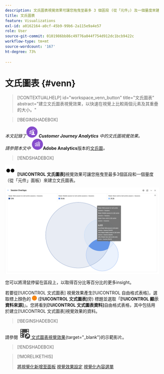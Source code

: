 ```yaml
---
description: 文氏圖表視覺效果可讓您拖曳至最多 3 個區段 (從「元件」) 及一個量度來建立文氏圖表。
title: 文氏圖表
feature: Visualizations
exl-id: a0162164-a0cf-45b9-99b6-2a115e9a4e57
role: User
source-git-commit: 0101986bb86c49776a044f754d912dc1bcb9422c
workflow-type: tm+mt
source-wordcount: '167'
ht-degree: 73%

---
```


# 文氏圖表 {#venn}

<!-- markdownlint-disable MD034 -->

>[!CONTEXTUALHELP]
>id="workspace_venn_button"
>title="文氏圖表"
>abstract="建立文氏圖表視覺效果，以快速在視覺上比較兩個元素及其重疊的大小。"

<!-- markdownlint-enable MD034 -->


>[!BEGINSHADEBOX]

_本文記錄了_![CustomerJourneyAnalytics](/help/assets/icons/CustomerJourneyAnalytics.svg) _**Customer Journey Analytics** 中的文氏圖視覺效果。_<br/>_請參閱本文中 ![AdobeAnalytics](/help/assets/icons/AdobeAnalytics.svg)_**Adobe Analytics**版本的[文氏圖](https://experienceleague.adobe.com/zh-hant/docs/analytics/analyze/analysis-workspace/visualizations/venn)_。_

>[!ENDSHADEBOX]


![型別](/help/assets/icons/TwoDots.svg) **[!UICONTROL 文氏圖表]**&#x200B;視覺效果可讓您拖曳至最多3個區段和一個量度（從「元件」面板）來建立文氏圖表。

![包含三個區段的Venn視覺效果。](assets/venn.png)

您可以將滑鼠停留在區段上，以取得百分比等百分比的更多insight。

若要從[!UICONTROL 文式圖表] 視覺效果產生[!UICONTROL 自由格式表格]，選取標上顏色的 ![StatusOrange](/help/assets/icons/StatusOrange.svg) (**[!UICONTROL 文式圖表]**&#x200B;旁) 標題並選取「**[!UICONTROL 顯示資料來源]**」。您將看到&#x200B;**[!UICONTROL 文式圖表資料]**&#x200B;自由格式表格，其中包括用於建立[!UICONTROL 文式圖表]視覺效果的資料。

<!--
To normalize the Venn diagram (take the size out of it), go select ![Setting](/help/assets/icons/Setting.svg) and select **[!UICONTROL Normalization]**.

![Visualization Settings option for Visualization type: Venn diagram.](assets/normalization.png)

-->


>[!BEGINSHADEBOX]

請參閱 ![VideoCheckedOut](/help/assets/icons/VideoCheckedOut.svg)[ 文式圖表視覺效果](https://video.tv.adobe.com/v/335798/?quality=12&learn=on){target="_blank"}的示範影片。

>[!ENDSHADEBOX]


>[!MORELIKETHIS]
>
>[將視覺化新增至面板](/help/analysis-workspace/visualizations/freeform-analysis-visualizations.md#add-visualizations-to-a-panel)
>[視覺效果設定](/help/analysis-workspace/visualizations/freeform-analysis-visualizations.md#settings)
>[視覺化內容選單](/help/analysis-workspace/visualizations/freeform-analysis-visualizations.md#context-menu)
>

